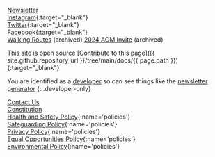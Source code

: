 <div class="col-12 col-md-4" markdown="1">

[Newsletter](/newsletter)<br>
[Instagram](https://instagram.com/eddington_ra){:target="_blank"}<br>
[Twitter](https://x.com/EddingtonRA){:target="_blank"}<br>
[Facebook](https://m.facebook.com/EddingtonRA){:target="_blank"}<br>
[Walking Routes](/archive/routes) (archived)
[2024 AGM Invite](/archive/agm2024) (archived)

</div>
<div class="col-12 col-md-4" markdown="1">

This site is open source
[Contribute to this page]({{ site.github.repository_url }}/tree/main/docs/{{ page.path }}){:target="_blank"}

You are identified as a [developer](?developer_mode=1) so can see things like the
[newsletter generator](/newsletter/generator)
{: .developer-only}

</div>
<div class="col-12 col-md-4" markdown="1">

[Contact Us](/contact-us)<br>
[Constitution](/documents/constitution.pdf)<br>
[Health and Safety Policy](/policies/health-and-safety){:name='policies'}<br>
[Safeguarding Policy](/policies/safeguarding){:name='policies'}<br>
[Privacy Policy](/policies/privacy){:name='policies'}<br>
[Equal Opportunities Policy](/policies/equal-opportunities){:name='policies'}<br>
[Environmental Policy](/policies/environmental){:name='policies'}<br>

</div>

